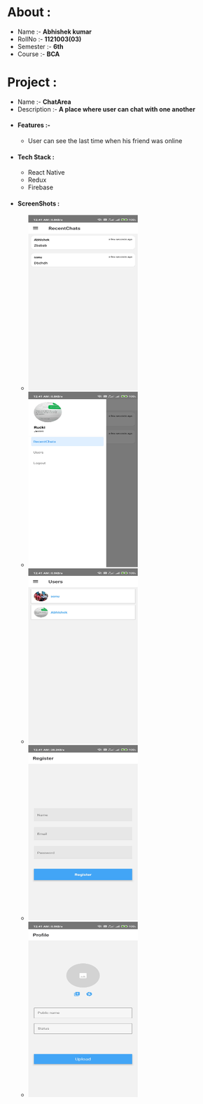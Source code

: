 # About : 
  * Name :- **Abhishek kumar**
  * RollNo :- **1121003(03)**
  * Semester :- **6th**
  * Course :- **BCA**
# Project : 
  * Name :- **ChatArea**
  * Description :- **A place where user can chat with one another**
  * #### Features :-
    * User can see the last time when his friend was online
  * #### Tech Stack : 
    * React Native
    * Redux
    * Firebase
  * #### ScreenShots : 
     * <img src="https://github.com/abhikam395/ChatArea/blob/develop/assets/1.jpg?raw=true" height="400px" width="250" alt="RecentChats Screen">
     * <img src="https://github.com/abhikam395/ChatArea/blob/develop/assets/2.jpg?raw=true" height="400px" width="250" alt="SideDrawer Screen">
     * <img src="https://github.com/abhikam395/ChatArea/blob/develop/assets/3.jpg?raw=true" height="400px" width="250" alt="Users Screen">
     * <img src="https://github.com/abhikam395/ChatArea/blob/develop/assets/4.jpg?raw=true" height="400px" width="250" alt="Register Screen">
     * <img src="https://github.com/abhikam395/ChatArea/blob/develop/assets/5.jpg?raw=true" height="400px" width="250" alt="Profile Screen">